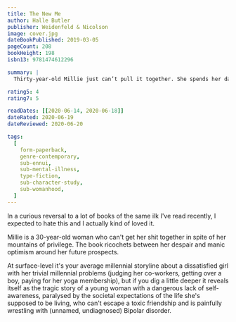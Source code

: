 ```yaml
---
title: The New Me
author: Halle Butler
publisher: Weidenfeld & Nicolson
image: cover.jpg
dateBookPublished: 2019-03-05
pageCount: 208
bookHeight: 198
isbn13: 9781474612296

summary: |
  Thirty-year-old Millie just can’t pull it together. She spends her days working a thankless temp job and her nights alone in her apartment, fixating on all the ways she might change her situation – her job, her attitude, her appearance, her life. Then she watches TV until she falls asleep, and the cycle begins again. When the possibility of a full-time job offer arises, it seems to bring the better life she’s envisioning within reach. But with it also comes the paralyzing realization, lurking just beneath the surface, of how hollow that vision has become.

rating5: 4
rating7: 5

readDates: [[2020-06-14, 2020-06-18]]
dateRated: 2020-06-19
dateReviewed: 2020-06-20

tags:
  [
    form-paperback,
    genre-contemporary,
    sub-ennui,
    sub-mental-illness,
    type-fiction,
    sub-character-study,
    sub-womanhood,
  ]
---
```


In a curious reversal to a lot of books of the same ilk I've read recently, I expected to hate this and I actually kind of loved it.

Millie is a 30-year-old woman who can't get her shit together in spite of her mountains of privilege. The book ricochets between her despair and manic optimism around her future prospects.

At surface-level it's your average millennial storyline about a dissatisfied girl with her trivial millennial problems (judging her co-workers, getting over a boy, paying for her yoga membership), but if you dig a little deeper it reveals itself as the tragic story of a young woman with a dangerous lack of self-awareness, paralysed by the societal expectations of the life she's supposed to be living, who can't escape a toxic friendship and is painfully wrestling with (unnamed, undiagnosed) Bipolar disorder.
